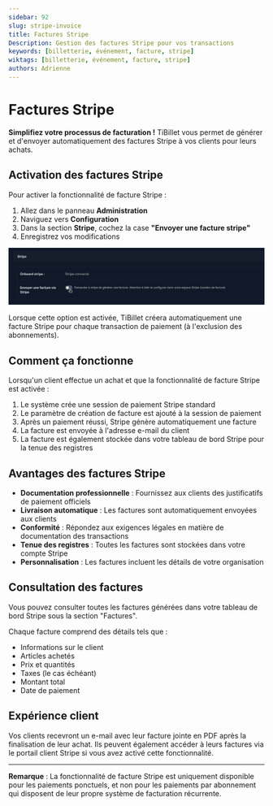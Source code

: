 ```yaml
---
sidebar: 92
slug: stripe-invoice
title: Factures Stripe
Description: Gestion des factures Stripe pour vos transactions
keywords: [billetterie, événement, facture, stripe]
wiktags: [billetterie, événement, facture, stripe]
authors: Adrienne
---
```


# Factures Stripe

**Simplifiez votre processus de facturation !** TiBillet vous permet de générer et d'envoyer automatiquement des factures Stripe à vos clients pour leurs achats.

## Activation des factures Stripe

Pour activer la fonctionnalité de facture Stripe :

1. Allez dans le panneau **Administration**
2. Naviguez vers **Configuration**
3. Dans la section **Stripe**, cochez la case **"Envoyer une facture stripe"**
4. Enregistrez vos modifications


![Configuration des factures Stripe](/img/stripe_invoice_config.jpg)

Lorsque cette option est activée, TiBillet créera automatiquement une facture Stripe pour chaque transaction de paiement (à l'exclusion des abonnements).

## Comment ça fonctionne

Lorsqu'un client effectue un achat et que la fonctionnalité de facture Stripe est activée :

1. Le système crée une session de paiement Stripe standard
2. Le paramètre de création de facture est ajouté à la session de paiement
3. Après un paiement réussi, Stripe génère automatiquement une facture
4. La facture est envoyée à l'adresse e-mail du client
5. La facture est également stockée dans votre tableau de bord Stripe pour la tenue des registres

## Avantages des factures Stripe

- **Documentation professionnelle** : Fournissez aux clients des justificatifs de paiement officiels
- **Livraison automatique** : Les factures sont automatiquement envoyées aux clients
- **Conformité** : Répondez aux exigences légales en matière de documentation des transactions
- **Tenue des registres** : Toutes les factures sont stockées dans votre compte Stripe
- **Personnalisation** : Les factures incluent les détails de votre organisation

## Consultation des factures

Vous pouvez consulter toutes les factures générées dans votre tableau de bord Stripe sous la section "Factures".

Chaque facture comprend des détails tels que :
- Informations sur le client
- Articles achetés
- Prix et quantités
- Taxes (le cas échéant)
- Montant total
- Date de paiement

## Expérience client

Vos clients recevront un e-mail avec leur facture jointe en PDF après la finalisation de leur achat. Ils peuvent également accéder à leurs factures via le portail client Stripe si vous avez activé cette fonctionnalité.

---

**Remarque** : La fonctionnalité de facture Stripe est uniquement disponible pour les paiements ponctuels, et non pour les paiements par abonnement qui disposent de leur propre système de facturation récurrente.